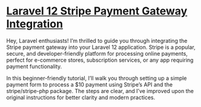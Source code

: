 # [Laravel 12 Stripe Payment Gateway Integration](https://techsolutionstuff.com/post/laravel-12-stripe-payment-gateway-integration)

Hey, Laravel enthusiasts! I’m thrilled to guide you through integrating the Stripe payment gateway into your Laravel 12 application. Stripe is a popular, secure, and developer-friendly platform for processing online payments, perfect for e-commerce stores, subscription services, or any app requiring payment functionality.

In this beginner-friendly tutorial, I’ll walk you through setting up a simple payment form to process a $10 payment using Stripe’s API and the stripe/stripe-php package. The steps are clear, and I’ve improved upon the original instructions for better clarity and modern practices.
